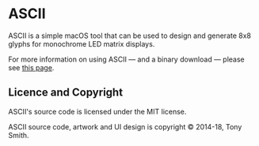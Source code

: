 # ASCII #

ASCII is a simple macOS tool that can be used to design and generate 8x8 glyphs for monochrome LED matrix displays.

For more information on using ASCII &mdash; and a binary download &mdash; please see [this page](https://smittytone.github.io/ascii/index.html).

## Licence and Copyright ##

ASCII's source code is licensed under the MIT license.

ASCII source code, artwork and UI design is copyright &copy; 2014-18, Tony Smith.
